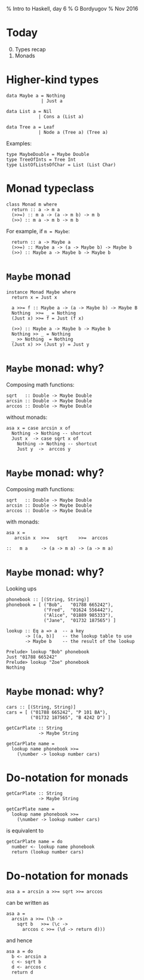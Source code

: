 % Intro to Haskell, day 6
% G Bordyugov
% Nov 2016


Today
=====

0. Types recap
1. Monads

Higher-kind types
=================

~~~{.haskell .ignore}
data Maybe a = Nothing
             | Just a

data List a = Nil
            | Cons a (List a)

data Tree a = Leaf
            | Node a (Tree a) (Tree a)
~~~

Examples:

~~~{.haskell .ignore}
type MaybeDouble = Maybe Double
type TreeOfInts = Tree Int
type ListOfListsOfChar = List (List Char)
~~~

Monad typeclass
===============
~~~{.haskell .ignore}
class Monad m where
  return :: a -> m a
  (>>=) :: m a -> (a -> m b) -> m b
  (>>) :: m a -> m b -> m b

~~~

For example, if `m = Maybe`:

~~~{.haskell .ignore}
  return :: a -> Maybe a
  (>>=) :: Maybe a -> (a -> Maybe b) -> Maybe b
  (>>) :: Maybe a -> Maybe b -> Maybe b
~~~

`Maybe` monad
=============
~~~{.haskell .ignore}
instance Monad Maybe where
  return x = Just x

  a >>= f :: Maybe a -> (a -> Maybe b) -> Maybe B
  Nothing  >>= _ = Nothing
  (Just x) >>= f = Just (f x)

  (>>) :: Maybe a -> Maybe b -> Maybe b
  Nothing >> _ = Nothing
  _ >> Nothing  = Nothing
  (Just x) >> (Just y) = Just y
~~~

`Maybe` monad: why?
==================
Composing math functions:

~~~{.haskell .ignore}
sqrt   :: Double -> Maybe Double
arcsin :: Double -> Maybe Double
arccos :: Double -> Maybe Double
~~~

without monads:

~~~{.haskell .ignore}
asa x = case arcsin x of
  Nothing -> Nothing -- shortcut
  Just x  -> case sqrt x of
    Nothing -> Nothing -- shortcut
    Just y  ->  arccos y
~~~

`Maybe` monad: why?
==================
Composing math functions:

~~~{.haskell .ignore}
sqrt   :: Double -> Maybe Double
arcsin :: Double -> Maybe Double
arccos :: Double -> Maybe Double
~~~

with monads:

~~~{.haskell .ignore}
asa x =
   arcsin x  >>=   sqrt    >>=  arccos

::   m a     -> (a -> m a) -> (a -> m a)
~~~

`Maybe` monad: why?
==================
Looking ups

~~~
phonebook :: [(String, String)]
phonebook = [ ("Bob",   "01788 665242"),
              ("Fred",  "01624 556442"),
              ("Alice", "01889 985333"),
              ("Jane",  "01732 187565") ]
~~~

~~~{.haskell .ignore}
lookup :: Eq a => a  -- a key
       -> [(a, b)]   -- the lookup table to use
       -> Maybe b    -- the result of the lookup
~~~

~~~
Prelude> lookup "Bob" phonebook
Just "01788 665242"
Prelude> lookup "Zoe" phonebook
Nothing
~~~

`Maybe` monad: why?
==================
~~~
cars :: [(String, String)]
cars = [ ("01788 665242", "P 101 BA"),
         ("01732 187565", "B 4242 D") ]
~~~

~~~{.haskell .ignore}
getCarPlate :: String
            -> Maybe String

getCarPlate name =
  lookup name phonebook >>=
    (\number -> lookup number cars)
~~~

Do-notation for monads
=====================
~~~{.haskell .ignore}
getCarPlate :: String
            -> Maybe String

getCarPlate name =
  lookup name phonebook >>=
    (\number -> lookup number cars)
~~~

is equivalent to

~~~{.haskell .ignore}
getCarPlate name = do
  number <- lookup name phonebook
  return (lookup number cars)
~~~

Do-notation for monads
=====================
~~~{.haskell .ignore}
asa a = arcsin a >>= sqrt >>= arccos
~~~

can be written as

~~~{.haskell .ignore}
asa a =
  arcsin a >>= (\b ->
    sqrt b   >>= (\c ->
      arccos c >>= (\d -> return d)))
~~~

and hence

~~~{.haskell .ignore}
asa a = do
  b <- arcsin a
  c <- sqrt b
  d <- arccos c
  return d
~~~
